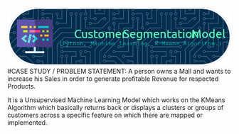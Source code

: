 ![logo](https://github.com/Venom19990/Customer-Segmentation/blob/main/github-header-image%20(2).png)
#CASE STUDY / PROBLEM STATEMENT: 
  A person owns a Mall and wants to increase his Sales in order to generate profitable Revenue for respected Products.
  
  
It is a Unsupervised Machine Learning Model which works on the KMeans Algorithm which basically returns back or displays a clusters or groups of customers across a specific feature on which there are mapped or implemented.
